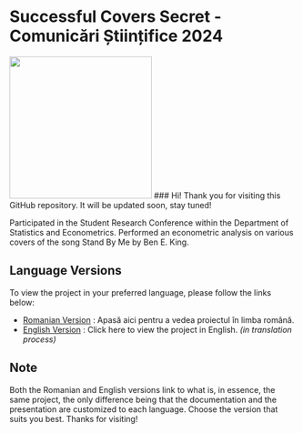 # Successful Covers Secret - Comunicări Științifice 2024

<img src="https://github.com/outshiningthateskimo/Successful-Covers-Secret---Comunicari-Stiintifice-2024/assets/116450427/8fc47470-7b5d-4e0a-bc93-9c1539a393b9" width=250>
### Hi! Thank you for visiting this GitHub repository. It will be updated soon, stay tuned!

Participated in the Student Research Conference within the Department of Statistics and Econometrics. Performed an econometric analysis on various covers of the song Stand By Me by Ben E. King.

## Language Versions

To view the project in your preferred language, please follow the links below:

- [Romanian Version](../../tree/RO)   :    Apasă aici pentru a vedea proiectul în limba română.
- [English Version](../../tree/EN)  :    Click here to view the project in English. *(in translation process)*

## Note

Both the Romanian and English versions link to what is, in essence, the same project, the only difference being that the documentation and the presentation are customized to each language. Choose the version that suits you best. Thanks for visiting!
